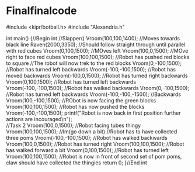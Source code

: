 # Finalfinalcode

#include <kipr/botball.h>
#include "Alexandria.h"

int main()
{//Begin int
    //Slapper()
    Vroom(100,100,1400);
      //Moves towards black line
    Raven(2000,3350);
      //Should follow straight through until parallel with red cubes
    Vroom(0,100,1500);
      //MOves left
    Vroom(100,0,1500);
      //MOve right to face red cubes
    Vroom(100,100,1500);
      //Robot has pushed red blocks to square
      //The robot will now trek to the red blocks
    Vroom(0,-100,1500);
      //Robot has turned left backwards
    Vroom(-100,-100,1500);
      //Robot has moved backwards
    Vroom(-100,0,1500);
      //Robot has turned right backwards
    Vroom(0,100,1500);
      //Robot has turned left backwards
    Vroom(-100,-100,1500);
      //Robot has walked backwards
    Vroom(0,-100,1500);
      //Robot has turned left backwards
    Vroom(-100,-100,-1500);
      //Backwards
    Vroom(100,-100,1500);
      //RObot is now facing the green blocks
    Vroom(100,100,1500); 
      //Robot has now pushed the blocks
    Vroom(-100,-100,1500);
    printf("Robot is now back in first position further actions are incouraged\n");           
    //Task 2
    Vroom(100,0,1500);
      //Robot facing tubes thingy
    Vroom(100,100,1500);
      //Im(go down a bit)
      //Robot has to have collected three poms
    Vroom(-100,-100,1500);
      //Robot has walked backwards
    Vroom(100,0,1500);
      //Robot has turned right
    Vroom(100,100,1500);
      //Robot has walked forward a bit
    Vroom(0,100,1500);
      //Robot has turned left
    Vroom(100,100,1500);
      //Robot is now in front of second set of pom poms, claw should have collected the thingies
    return 0; 
}//End int
